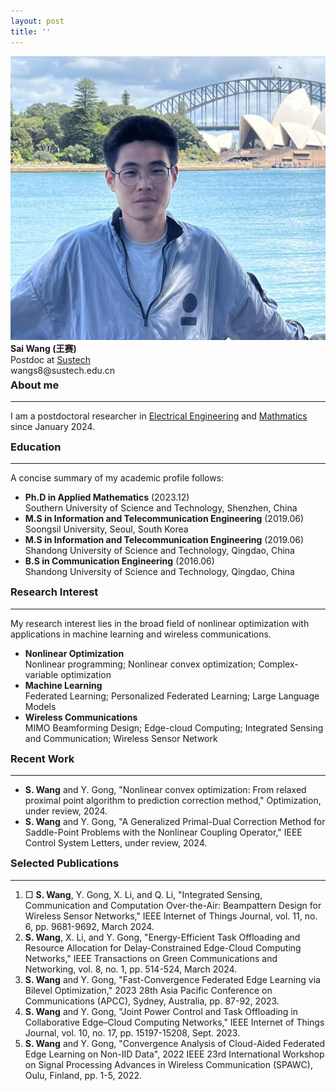 ```yaml
---
layout: post
title: ''
---
```

<div class="image-text-container">
  <img src="public/personal_image.jpg" alt="Sai Wang" class="personal-image">
  <div class="text-content">
    <strong>Sai Wang (王赛) </strong> <br> 
    Postdoc at <a href="https://www.sustech.edu.cn">Sustech</a><br>
    wangs8@sustech.edu.cn
  </div>
</div>

<style>
hr {
  margin-top: 5px;
  margin-bottom: 10px;
}
h3 {
  margin-top: 5px;
}
</style>

### About me
---
I am a postdoctoral researcher in [Electrical Engineering](https://eee.sustech.edu.cn) and [Mathmatics](https://math.sustech.edu.cn) since January 2024.
### Education
---
A concise summary of my academic profile follows:
* **Ph.D in Applied Mathematics** (2023.12)<br>
  Southern University of Science and Technology, Shenzhen, China
* **M.S  in Information and Telecommunication Engineering** (2019.06)<br>
  Soongsil University, Seoul, South Korea
* **M.S in Information and Telecommunication Engineering** (2019.06)<br>
  Shandong University of Science and Technology, Qingdao, China
* **B.S in Communication Engineering** (2016.06)<br>
  Shandong University of Science and Technology, Qingdao, China
  
### Research Interest
---
My research interest lies in the broad field of nonlinear optimization with applications in machine learning and wireless communications.
* **Nonlinear Optimization** <br>
  Nonlinear programming; Nonlinear convex optimization; Complex-variable optimization
* **Machine Learning** <br>
  Federated Learning; Personalized Federated Learning; Large Language Models
* **Wireless Communications** <br>
  MIMO Beamforming Design; Edge-cloud Computing; Integrated Sensing and Communication; Wireless Sensor Network

### Recent Work
---
<!-- references -->
- **S. Wang** and Y. Gong, "Nonlinear convex optimization: From relaxed proximal point algorithm to prediction correction method," Optimization, under review, 2024.<br>
- **S. Wang** and Y. Gong, "A Generalized Primal-Dual Correction Method for Saddle-Point Problems with the Nonlinear Coupling Operator," IEEE Control System Letters, under review, 2024.
<!-- references -->


### Selected Publications
---
<!-- references -->

1. □ **S. Wang**, Y. Gong, X. Li, and Q. Li, "Integrated Sensing, Communication and Computation Over-the-Air: Beampattern Design for Wireless Sensor Networks," IEEE Internet of Things Journal, vol. 11, no. 6, pp. 9681-9692, March 2024.
2. **S. Wang**, X. Li, and Y. Gong, "Energy-Efficient Task Offloading and Resource Allocation for Delay-Constrained Edge-Cloud Computing Networks," IEEE Transactions on Green Communications and Networking, vol. 8, no. 1, pp. 514-524, March 2024.
3. **S. Wang** and Y. Gong, "Fast-Convergence Federated Edge Learning via Bilevel Optimization," 2023 28th Asia Pacific Conference on Communications (APCC), Sydney, Australia, pp. 87-92, 2023.
4. **S. Wang** and Y. Gong, "Joint Power Control and Task Offloading in Collaborative Edge–Cloud Computing Networks," IEEE Internet of Things Journal, vol. 10, no. 17, pp. 15197-15208, Sept. 2023.
5. **S. Wang** and Y. Gong, "Convergence Analysis of Cloud-Aided Federated Edge Learning on Non-IID Data", 2022 IEEE 23rd International Workshop on Signal Processing Advances in Wireless Communication (SPAWC), Oulu, Finland, pp. 1-5, 2022.
  
<!-- references -->
